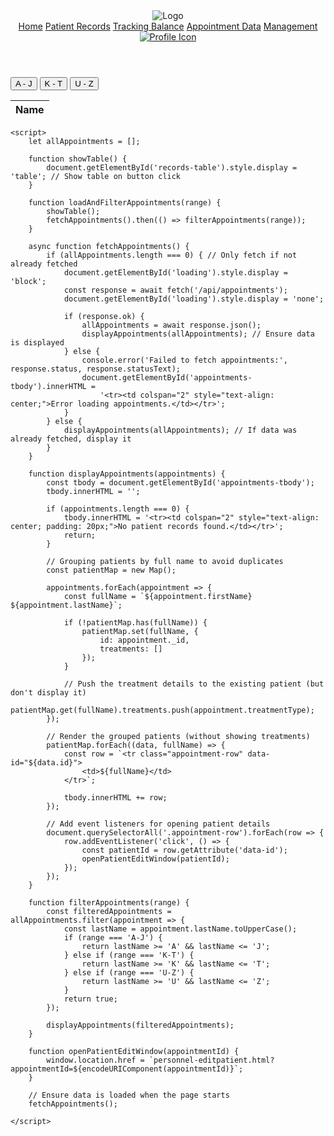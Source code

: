 <!DOCTYPE html>
<html lang="en">
<head>
    <meta charset="UTF-8">
    <meta name="viewport" content="width=device-width, initial-scale=1.0">
    <title>Personnel - Home</title>
    <link rel="stylesheet" href="../Medical Personnel/mpstyle.css">
</head>
<body>
    <header>
        <nav class="nav-container">
            <img src="../media/logo/EJPL.png" alt="Logo" class="logo" onclick="window.location.href='personnel-home.html';" style="cursor: pointer;">
            <div class="nav-links">
                <a href="personnel-home.html">Home</a>
                <a href="personnel-records.html" class="active">Patient Records</a>
                <a href="personnel-balance.html">Tracking Balance</a>
                <a href="personnel-appointment.html">Appointment Data</a>
                <a href="personnel-management.html">Management</a>
            </div>
            <a href="personnel-profile.html">
                <img src="../media/logo/profile.png" alt="Profile Icon" class="profile-icon">
            </a>
        </nav>
    </header>
    <main>
        <div class="button-container">
            <button class="records-button" onclick="loadAndFilterAppointments('A-J')">A - J</button>
            <button class="records-button" onclick="loadAndFilterAppointments('K-T')">K - T</button>
            <button class="records-button" onclick="loadAndFilterAppointments('U-Z')">U - Z</button>
        </div>
        <table id="records-table">
            <thead>
                <tr>
                    <th>Name</th>
                </tr>
            </thead>
            <tbody id="appointments-tbody"></tbody>
        </table>
        <div id="loading" class="loading" style="display:none;">Loading appointments...</div>
    </main>
    
    <script>
        let allAppointments = [];

        function showTable() {
            document.getElementById('records-table').style.display = 'table'; // Show table on button click
        }

        function loadAndFilterAppointments(range) {
            showTable();
            fetchAppointments().then(() => filterAppointments(range));
        }

        async function fetchAppointments() {
            if (allAppointments.length === 0) { // Only fetch if not already fetched
                document.getElementById('loading').style.display = 'block';
                const response = await fetch('/api/appointments');
                document.getElementById('loading').style.display = 'none';

                if (response.ok) {
                    allAppointments = await response.json();
                    displayAppointments(allAppointments); // Ensure data is displayed
                } else {
                    console.error('Failed to fetch appointments:', response.status, response.statusText);
                    document.getElementById('appointments-tbody').innerHTML =
                        '<tr><td colspan="2" style="text-align: center;">Error loading appointments.</td></tr>';
                }
            } else {
                displayAppointments(allAppointments); // If data was already fetched, display it
            }
        }

        function displayAppointments(appointments) {
            const tbody = document.getElementById('appointments-tbody');
            tbody.innerHTML = '';

            if (appointments.length === 0) {
                tbody.innerHTML = '<tr><td colspan="2" style="text-align: center; padding: 20px;">No patient records found.</td></tr>';
                return;
            }

            // Grouping patients by full name to avoid duplicates
            const patientMap = new Map();

            appointments.forEach(appointment => {
                const fullName = `${appointment.firstName} ${appointment.lastName}`;

                if (!patientMap.has(fullName)) {
                    patientMap.set(fullName, {
                        id: appointment._id,
                        treatments: []
                    });
                }

                // Push the treatment details to the existing patient (but don't display it)
                patientMap.get(fullName).treatments.push(appointment.treatmentType);
            });

            // Render the grouped patients (without showing treatments)
            patientMap.forEach((data, fullName) => {
                const row = `<tr class="appointment-row" data-id="${data.id}">
                    <td>${fullName}</td>
                </tr>`;

                tbody.innerHTML += row;
            });

            // Add event listeners for opening patient details
            document.querySelectorAll('.appointment-row').forEach(row => {
                row.addEventListener('click', () => {
                    const patientId = row.getAttribute('data-id');
                    openPatientEditWindow(patientId);
                });
            });
        }

        function filterAppointments(range) {
            const filteredAppointments = allAppointments.filter(appointment => {
                const lastName = appointment.lastName.toUpperCase();
                if (range === 'A-J') {
                    return lastName >= 'A' && lastName <= 'J';
                } else if (range === 'K-T') {
                    return lastName >= 'K' && lastName <= 'T';
                } else if (range === 'U-Z') {
                    return lastName >= 'U' && lastName <= 'Z';
                }
                return true;
            });

            displayAppointments(filteredAppointments);
        }

        function openPatientEditWindow(appointmentId) {
            window.location.href = `personnel-editpatient.html?appointmentId=${encodeURIComponent(appointmentId)}`;
        }

        // Ensure data is loaded when the page starts
        fetchAppointments();

    </script>
</body>
</html>